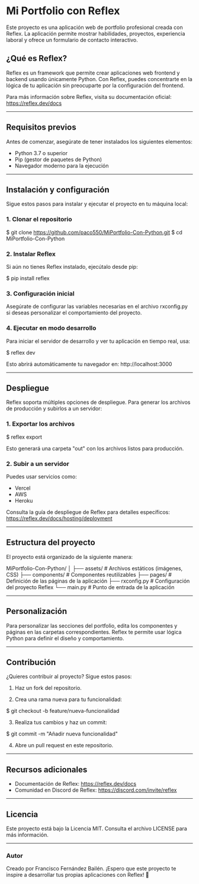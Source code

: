 # Mi Portfolio con Reflex

Este proyecto es una aplicación web de portfolio profesional creada con Reflex. 
La aplicación permite mostrar habilidades, proyectos, experiencia laboral y ofrece un formulario de contacto interactivo.

## ¿Qué es Reflex?

Reflex es un framework que permite crear aplicaciones web frontend y backend usando únicamente Python. 
Con Reflex, puedes concentrarte en la lógica de tu aplicación sin preocuparte por la configuración del frontend.

Para más información sobre Reflex, visita su documentación oficial: https://reflex.dev/docs

---

## Requisitos previos

Antes de comenzar, asegúrate de tener instalados los siguientes elementos:

- Python 3.7 o superior
- Pip (gestor de paquetes de Python)
- Navegador moderno para la ejecución

---

## Instalación y configuración

Sigue estos pasos para instalar y ejecutar el proyecto en tu máquina local:

### 1. Clonar el repositorio

$ git clone https://github.com/paco550/MiPortfolio-Con-Python.git
$ cd MiPortfolio-Con-Python

### 2. Instalar Reflex

Si aún no tienes Reflex instalado, ejecútalo desde pip:

$ pip install reflex

### 3. Configuración inicial

Asegúrate de configurar las variables necesarias en el archivo rxconfig.py si deseas personalizar el comportamiento del proyecto.

### 4. Ejecutar en modo desarrollo

Para iniciar el servidor de desarrollo y ver tu aplicación en tiempo real, usa:

$ reflex dev

Esto abrirá automáticamente tu navegador en: http://localhost:3000

---

## Despliegue

Reflex soporta múltiples opciones de despliegue. Para generar los archivos de producción y subirlos a un servidor:

### 1. Exportar los archivos

$ reflex export

Esto generará una carpeta "out" con los archivos listos para producción.

### 2. Subir a un servidor

Puedes usar servicios como:

- Vercel
- AWS
- Heroku

Consulta la guía de despliegue de Reflex para detalles específicos: https://reflex.dev/docs/hosting/deployment

---

## Estructura del proyecto

El proyecto está organizado de la siguiente manera:

MiPortfolio-Con-Python/
│
├── assets/             # Archivos estáticos (imágenes, CSS)
├── components/         # Componentes reutilizables
├── pages/              # Definición de las páginas de la aplicación
├── rxconfig.py         # Configuración del proyecto Reflex
└── main.py             # Punto de entrada de la aplicación

---

## Personalización

Para personalizar las secciones del portfolio, edita los componentes y páginas en las carpetas correspondientes. Reflex te permite usar lógica Python para definir el diseño y comportamiento.

---

## Contribución

¿Quieres contribuir al proyecto? Sigue estos pasos:

1. Haz un fork del repositorio.

2. Crea una rama nueva para tu funcionalidad:

$ git checkout -b feature/nueva-funcionalidad

3. Realiza tus cambios y haz un commit:

$ git commit -m "Añadir nueva funcionalidad"

4. Abre un pull request en este repositorio.

---

## Recursos adicionales

- Documentación de Reflex: https://reflex.dev/docs
- Comunidad en Discord de Reflex: https://discord.com/invite/reflex

---

## Licencia

Este proyecto está bajo la Licencia MIT. Consulta el archivo LICENSE para más información.

---

### Autor

Creado por Francisco Fernández Bailén. ¡Espero que este proyecto te inspire a desarrollar tus propias aplicaciones con Reflex! 🚀

